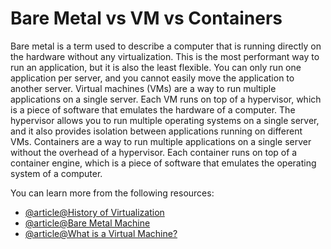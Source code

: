 # Bare Metal vs VM vs Containers

Bare metal is a term used to describe a computer that is running directly on the hardware without any virtualization. This is the most performant way to run an application, but it is also the least flexible. You can only run one application per server, and you cannot easily move the application to another server. Virtual machines (VMs) are a way to run multiple applications on a single server. Each VM runs on top of a hypervisor, which is a piece of software that emulates the hardware of a computer. The hypervisor allows you to run multiple operating systems on a single server, and it also provides isolation between applications running on different VMs. Containers are a way to run multiple applications on a single server without the overhead of a hypervisor. Each container runs on top of a container engine, which is a piece of software that emulates the operating system of a computer.

You can learn more from the following resources:

- [@article@History of Virtualization](https://courses.devopsdirective.com/docker-beginner-to-pro/lessons/01-history-and-motivation/03-history-of-virtualization)
- [@article@Bare Metal Machine](https://glossary.cncf.io/bare-metal-machine/)
- [@article@What is a Virtual Machine?](https://azure.microsoft.com/en-au/resources/cloud-computing-dictionary/what-is-a-virtual-machine)
